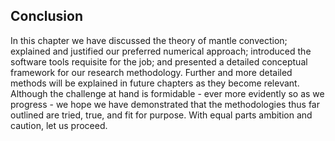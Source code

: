 ## Conclusion

In this chapter we have discussed the theory of mantle convection; explained and justified our preferred numerical approach; introduced the software tools requisite for the job; and presented a detailed conceptual framework for our research methodology. Further and more detailed methods will be explained in future chapters as they become relevant. Although the challenge at hand is formidable - ever more evidently so as we progress - we hope we have demonstrated that the methodologies thus far outlined are tried, true, and fit for purpose. With equal parts ambition and caution, let us proceed.